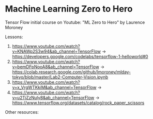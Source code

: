 # Machine Learning Zero to Hero
Tensor Flow initial course on Youtube: "ML Zero to Hero" by Laurence Moroney

Lessons:
1. https://www.youtube.com/watch?v=KNAWp2S3w94&ab_channel=TensorFlow -> https://developers.google.com/codelabs/tensorflow-1-helloworld#0
2. https://www.youtube.com/watch?v=bemDFpNooA8&ab_channel=TensorFlow -> https://colab.research.google.com/github/lmoroney/mlday-tokyo/blob/master/Lab2-Computer-Vision.ipynb
3. https://www.youtube.com/watch?v=x_VrgWTKkiM&ab_channel=TensorFlow -> 
4. https://www.youtube.com/watch?v=u2TjZzNuly8&ab_channel=TensorFlow -> https://www.tensorflow.org/datasets/catalog/rock_paper_scissors

Other resources:
<empty>
